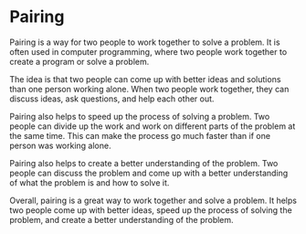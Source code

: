# Pairing

Pairing is a way for two people to work together to solve a problem. It is often used in computer programming, where two people work together to create a program or solve a problem.

The idea is that two people can come up with better ideas and solutions than one person working alone. When two people work together, they can discuss ideas, ask questions, and help each other out.

Pairing also helps to speed up the process of solving a problem. Two people can divide up the work and work on different parts of the problem at the same time. This can make the process go much faster than if one person was working alone.

Pairing also helps to create a better understanding of the problem. Two people can discuss the problem and come up with a better understanding of what the problem is and how to solve it.

Overall, pairing is a great way to work together and solve a problem. It helps two people come up with better ideas, speed up the process of solving the problem, and create a better understanding of the problem.
